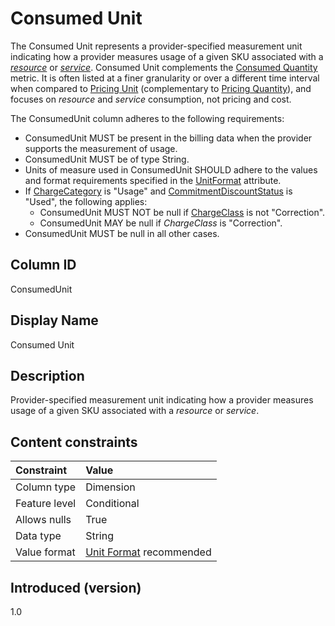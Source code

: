 # Consumed Unit

The Consumed Unit represents a provider-specified measurement unit indicating how a provider measures usage of a given SKU associated with a [*resource*](#glossary:resource) or [*service*](#glossary:service). Consumed Unit complements the [Consumed Quantity](#consumedquantity) metric. It is often listed at a finer granularity or over a different time interval when compared to [Pricing Unit](#pricingunit) (complementary to [Pricing Quantity](#pricingquantity)), and focuses on *resource* and *service* consumption, not pricing and cost.

The ConsumedUnit column adheres to the following requirements:

* ConsumedUnit MUST be present in the billing data when the provider supports the measurement of usage.
* ConsumedUnit MUST be of type String.
* Units of measure used in ConsumedUnit SHOULD adhere to the values and format requirements specified in the [UnitFormat](#unitformat) attribute.
* If [ChargeCategory](#chargecategory) is "Usage" and [CommitmentDiscountStatus](#commitmentdiscountstatus) is "Used", the following applies:
  * ConsumedUnit MUST NOT be null if [ChargeClass](#chargeclass) is not "Correction".
  * ConsumedUnit MAY be null if *ChargeClass* is "Correction".
* ConsumedUnit MUST be null in all other cases.

## Column ID

ConsumedUnit

## Display Name

Consumed Unit

## Description

Provider-specified measurement unit indicating how a provider measures usage of a given SKU associated with a *resource* or *service*.

## Content constraints

|    Constraint   |      Value      |
|:----------------|:----------------|
| Column type     | Dimension       |
| Feature level   | Conditional     |
| Allows nulls    | True            |
| Data type       | String          |
| Value format    | [Unit Format](#unitformat) recommended |

## Introduced (version)

1.0
